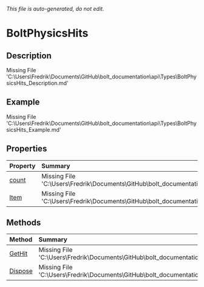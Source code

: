 *This file is auto-generated, do not edit.*

# BoltPhysicsHits
## Description
Missing File 'C:\Users\Fredrik\Documents\GitHub\bolt_documentation\api\Types\BoltPhysicsHits_Description.md'
## Example
Missing File 'C:\Users\Fredrik\Documents\GitHub\bolt_documentation\api\Types\BoltPhysicsHits_Example.md'
## Properties
| Property | Summary |
|:-----|:--------|
|[count](BoltPhysicsHits/P/count.md)|Missing File 'C:\Users\Fredrik\Documents\GitHub\bolt_documentation\api\Types\BoltPhysicsHits\P\count_Summary.md'|
|[Item](BoltPhysicsHits/P/Item.md)|Missing File 'C:\Users\Fredrik\Documents\GitHub\bolt_documentation\api\Types\BoltPhysicsHits\P\Item_Summary.md'|
## Methods
| Method | Summary |
|:-----|:--------|
|[GetHit](BoltPhysicsHits/M/GetHit.md)|Missing File 'C:\Users\Fredrik\Documents\GitHub\bolt_documentation\api\Types\BoltPhysicsHits\M\GetHit_Summary.md'|
|[Dispose](BoltPhysicsHits/M/Dispose.md)|Missing File 'C:\Users\Fredrik\Documents\GitHub\bolt_documentation\api\Types\BoltPhysicsHits\M\Dispose_Summary.md'|
